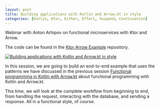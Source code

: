 ```yaml
---
layout: post
title: Building applications with Kotlin and Arrow.kt in style
categories: [Kotlin, Ktor, Either, Effect, Suspend, Continuation]
---
```


Webinar with Anton Arhipov on functional microservices with Ktor and Arrow.

The code can be found in the [Ktor Arrow Example](https://github.com/nomisRev/ktor-arrow-example) repository.

[![Building applications with Kotlin and Arrow.kt in style](http://img.youtube.com/vi/g79A6HmbW5M/0.jpg)](http://www.youtube.com/watch?v=g79A6HmbW5M "Building applications with Kotlin and Arrow.kt in style")

In this session, we are going to build an end-to-end example that uses the patterns we have discussed in the previous session [Functional programming in Kotlin with Arrow.kt](https://www.youtube.com/watch?v=IDMmmrRhUvQ) about functional programming with Kotlin and Arrow.kt. 

This time, we will look at the complete workflow from beginning to end, from handling the request, interacting with the database, and sending a response. All in a functional style, of course.
